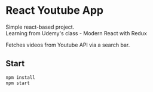# React Youtube App
Simple react-based project.   
Learning from Udemy's class - Modern React with Redux      
   
Fetches videos from Youtube API via a search bar.  

## Start
```bash
npm install
npm start
```